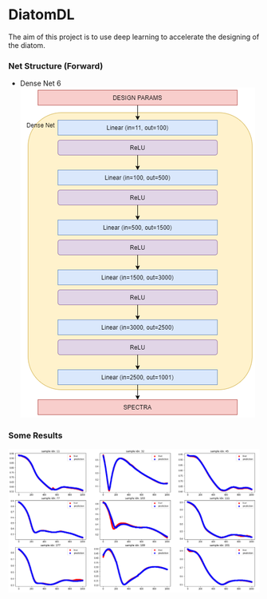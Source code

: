 # DiatomDL
The aim of this project is to use deep learning to accelerate the designing of the diatom.

### Net Structure (Forward)
* Dense Net 6
![Dense Net 6](https://github.com/GuoyaoShen/DiatomDL/blob/main/figs/Diatom_densenet6.png)

### Some Results
![Results Image](https://github.com/GuoyaoShen/DiatomDL/blob/main/figs/result_diatom_219.png)
